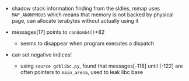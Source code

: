 - shadow stack information finding from the sldies, mmap uses `MAP_ANONYMOUS` which means that memory is not backed by physical page, can allocate terabytes without actually using it

- messages[17] points to `random64()`+82 
    - seems to disappear when program executes a dispatch
- can set negative indices!
    - using `source gdblibc.py`, found that messages[-118] until [-122] are often pointers to `main_arena`, used to leak libc base
